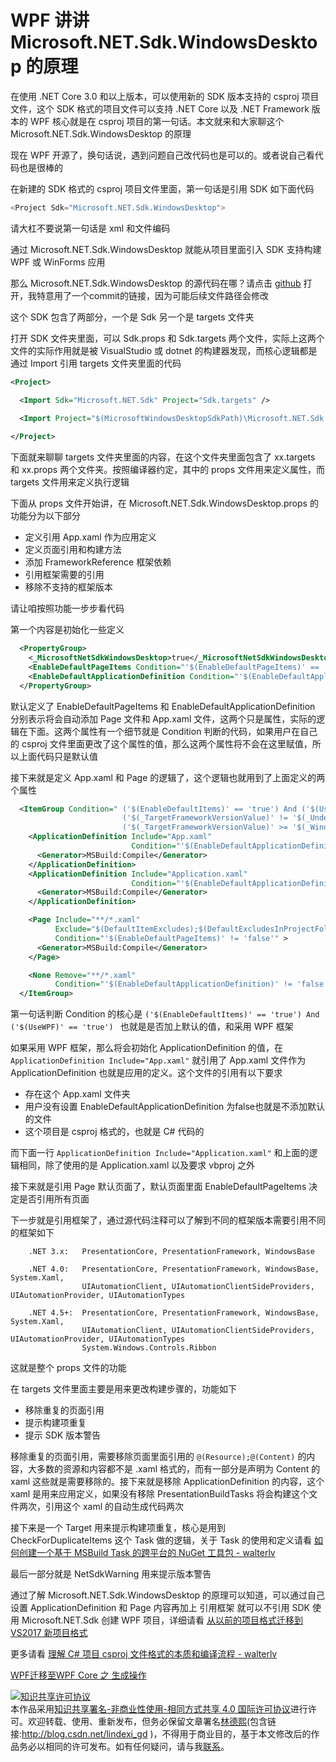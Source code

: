 # WPF 讲讲 Microsoft.NET.Sdk.WindowsDesktop 的原理

在使用 .NET Core 3.0 和以上版本，可以使用新的 SDK 版本支持的 csproj 项目文件，这个 SDK 格式的项目文件可以支持 .NET Core 以及 .NET Framework 版本的 WPF 核心就是在 csproj 项目的第一句话。本文就来和大家聊这个 Microsoft.NET.Sdk.WindowsDesktop 的原理

<!--more-->
<!-- CreateTime:2020/3/16 8:31:10 -->

<!-- 发布 -->

现在 WPF 开源了，换句话说，遇到问题自己改代码也是可以的。或者说自己看代码也是很棒的

在新建的 SDK 格式的 csproj 项目文件里面，第一句话是引用 SDK 如下面代码

```csharp
<Project Sdk="Microsoft.NET.Sdk.WindowsDesktop">
```

请大杠不要说第一句话是 xml 和文件编码

通过 Microsoft.NET.Sdk.WindowsDesktop 就能从项目里面引入 SDK 支持构建 WPF 或 WinForms 应用

那么 Microsoft.NET.Sdk.WindowsDesktop 的源代码在哪？请点击 [github](https://github.com/dotnet/wpf/tree/165948b449e9de9fbba9843c2695f32a3212158f/packaging/Microsoft.NET.Sdk.WindowsDesktop) 打开，我特意用了一个commit的链接，因为可能后续文件路径会修改

这个 SDK 包含了两部分，一个是 Sdk 另一个是 targets 文件夹

打开 SDK 文件夹里面，可以 Sdk.props 和 Sdk.targets 两个文件，实际上这两个文件的实际作用就是被 VisualStudio 或 dotnet 的构建器发现，而核心逻辑都是通过 Import 引用 targets 文件夹里面的代码

```xml
<Project>

  <Import Sdk="Microsoft.NET.Sdk" Project="Sdk.targets" />
  
  <Import Project="$(MicrosoftWindowsDesktopSdkPath)\Microsoft.NET.Sdk.WindowsDesktop.targets "/>

</Project>
```

下面就来聊聊 targets 文件夹里面的内容，在这个文件夹里面包含了 xx.targets 和 xx.props 两个文件夹。按照编译器约定，其中的 props 文件用来定义属性，而 targets 文件用来定义执行逻辑

下面从 props 文件开始讲，在 Microsoft.NET.Sdk.WindowsDesktop.props 的功能分为以下部分

- 定义引用 App.xaml 作为应用定义
- 定义页面引用和构建方法
- 添加 FrameworkReference 框架依赖
- 引用框架需要的引用
- 移除不支持的框架版本

请让咱按照功能一步步看代码

第一个内容是初始化一些定义

```xml
  <PropertyGroup>
    <_MicrosoftNetSdkWindowsDesktop>true</_MicrosoftNetSdkWindowsDesktop>
    <EnableDefaultPageItems Condition="'$(EnableDefaultPageItems)' == ''">true</EnableDefaultPageItems> 
    <EnableDefaultApplicationDefinition Condition="'$(EnableDefaultApplicationDefinition)' == ''">true</EnableDefaultApplicationDefinition>
  </PropertyGroup>
```

默认定义了 EnableDefaultPageItems 和 EnableDefaultApplicationDefinition 分别表示将会自动添加 Page 文件和 App.xaml 文件，这两个只是属性，实际的逻辑在下面。这两个属性有一个细节就是 Condition 判断的代码，如果用户在自己的 csproj 文件里面更改了这个属性的值，那么这两个属性将不会在这里赋值，所以上面代码只是默认值

接下来就是定义 App.xaml 和 Page 的逻辑了，这个逻辑也就用到了上面定义的两个属性

```xml
  <ItemGroup Condition=" ('$(EnableDefaultItems)' == 'true') And ('$(UseWPF)' == 'true') And 
                         ('$(_TargetFrameworkVersionValue)' != '$(_UndefinedTargetFrameworkVersion)') And 
                         ('$(_TargetFrameworkVersionValue)' >= '$(_WindowsDesktopSdkTargetFrameworkVersionFloor)')">
    <ApplicationDefinition Include="App.xaml"
                           Condition="'$(EnableDefaultApplicationDefinition)' != 'false' And Exists('$(MSBuildProjectDirectory)/App.xaml') And '$(MSBuildProjectExtension)' == '.csproj'">
      <Generator>MSBuild:Compile</Generator>
    </ApplicationDefinition>
    <ApplicationDefinition Include="Application.xaml"
                           Condition="'$(EnableDefaultApplicationDefinition)' != 'false' And Exists('$(MSBuildProjectDirectory)/Application.xaml') And '$(MSBuildProjectExtension)' == '.vbproj'">
      <Generator>MSBuild:Compile</Generator>
    </ApplicationDefinition>

    <Page Include="**/*.xaml"
          Exclude="$(DefaultItemExcludes);$(DefaultExcludesInProjectFolder);@(ApplicationDefinition)"
          Condition="'$(EnableDefaultPageItems)' != 'false'" >
      <Generator>MSBuild:Compile</Generator>
    </Page>

    <None Remove="**/*.xaml"
          Condition="'$(EnableDefaultApplicationDefinition)' != 'false' And '$(EnableDefaultPageItems)' != 'false'" />
  </ItemGroup>
```

第一句话判断 Condition 的核心是 `('$(EnableDefaultItems)' == 'true') And ('$(UseWPF)' == 'true') ` 也就是是否加上默认的值，和采用 WPF 框架

如果采用 WPF 框架，那么将会初始化 ApplicationDefinition 的值，在 `ApplicationDefinition Include="App.xaml"` 就引用了 App.xaml 文件作为 ApplicationDefinition 也就是应用的定义。这个文件的引用有以下要求

- 存在这个 App.xaml 文件夹
- 用户没有设置 EnableDefaultApplicationDefinition 为false也就是不添加默认的文件
- 这个项目是 csproj 格式的，也就是 C# 代码的

而下面一行 `ApplicationDefinition Include="Application.xaml"` 和上面的逻辑相同，除了使用的是 Application.xaml 以及要求 vbproj 之外

接下来就是引用 Page 默认页面了，默认页面里面 EnableDefaultPageItems 决定是否引用所有页面

下一步就是引用框架了，通过源代码注释可以了解到不同的框架版本需要引用不同的框架如下

```
    .NET 3.x:   PresentationCore, PresentationFramework, WindowsBase 
    
    .NET 4.0:   PresentationCore, PresentationFramework, WindowsBase, System.Xaml, 
                UIAutomationClient, UIAutomationClientSideProviders, UIAutomationProvider, UIAutomationTypes
                
    .NET 4.5+:  PresentationCore, PresentationFramework, WindowsBase, System.Xaml, 
                UIAutomationClient, UIAutomationClientSideProviders, UIAutomationProvider, UIAutomationTypes
                System.Windows.Controls.Ribbon
```

这就是整个 props 文件的功能

在 targets 文件里面主要是用来更改构建步骤的，功能如下

- 移除重复的页面引用
- 提示构建项重复
- 提示 SDK 版本警告

移除重复的页面引用，需要移除页面里面引用的 `@(Resource);@(Content)` 的内容，大多数的资源和内容都不是 .xaml 格式的，而有一部分是声明为 Content 的 xaml 这些就是需要移除的。接下来就是移除 ApplicationDefinition 的内容，这个 xaml 是用来应用定义，如果没有移除 PresentationBuildTasks 将会构建这个文件两次，引用这个 xaml 的自动生成代码两次

接下来是一个 Target 用来提示构建项重复，核心是用到 CheckForDuplicateItems 这个 Task 做的逻辑，关于 Task 的使用和定义请看 [如何创建一个基于 MSBuild Task 的跨平台的 NuGet 工具包 - walterlv](https://blog.walterlv.com/post/create-a-cross-platform-msbuild-task-based-nuget-tool.html )

最后一部分就是 NetSdkWarning 用来提示版本警告

通过了解 Microsoft.NET.Sdk.WindowsDesktop 的原理可以知道，可以通过自己设置 ApplicationDefinition 和 Page 内容再加上 引用框架 就可以不引用 SDK 使用 Microsoft.NET.Sdk 创建 WPF 项目，详细请看 [从以前的项目格式迁移到 VS2017 新项目格式](https://blog.lindexi.com/post/%E4%BB%8E%E4%BB%A5%E5%89%8D%E7%9A%84%E9%A1%B9%E7%9B%AE%E6%A0%BC%E5%BC%8F%E8%BF%81%E7%A7%BB%E5%88%B0-VS2017-%E6%96%B0%E9%A1%B9%E7%9B%AE%E6%A0%BC%E5%BC%8F.html )

更多请看 [理解 C# 项目 csproj 文件格式的本质和编译流程 - walterlv](https://blog.walterlv.com/post/understand-the-csproj.html )

[WPF迁移至WPF Core 之 生成操作](https://huchengv5.github.io/post/WPF%E8%BF%81%E7%A7%BB%E8%87%B3WPF-Core-%E4%B9%8B-%E7%94%9F%E6%88%90%E6%93%8D%E4%BD%9C.html?tdsourcetag=s_pcqq_aiomsg )

<a rel="license" href="http://creativecommons.org/licenses/by-nc-sa/4.0/"><img alt="知识共享许可协议" style="border-width:0" src="https://licensebuttons.net/l/by-nc-sa/4.0/88x31.png" /></a><br />本作品采用<a rel="license" href="http://creativecommons.org/licenses/by-nc-sa/4.0/">知识共享署名-非商业性使用-相同方式共享 4.0 国际许可协议</a>进行许可。欢迎转载、使用、重新发布，但务必保留文章署名[林德熙](http://blog.csdn.net/lindexi_gd)(包含链接:http://blog.csdn.net/lindexi_gd )，不得用于商业目的，基于本文修改后的作品务必以相同的许可发布。如有任何疑问，请与我[联系](mailto:lindexi_gd@163.com)。

